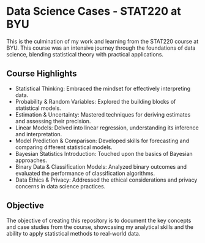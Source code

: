 # Data Science Cases - STAT220 at BYU
This is the culmination of my work and learning from the STAT220 course at BYU. This course was an intensive journey through the foundations of data science, blending statistical theory with practical applications.

## Course Highlights
- Statistical Thinking: Embraced the mindset for effectively interpreting data.
- Probability & Random Variables: Explored the building blocks of statistical models.
- Estimation & Uncertainty: Mastered techniques for deriving estimates and assessing their precision.
- Linear Models: Delved into linear regression, understanding its inference and interpretation.
- Model Prediction & Comparison: Developed skills for forecasting and comparing different statistical models.
- Bayesian Statistics Introduction: Touched upon the basics of Bayesian approaches.
- Binary Data & Classification Models: Analyzed binary outcomes and evaluated the performance of classification algorithms.
- Data Ethics & Privacy: Addressed the ethical considerations and privacy concerns in data science practices.
## Objective
The objective of creating this repository is to document the key concepts and case studies from the course, showcasing my analytical skills and the ability to apply statistical methods to real-world data.
